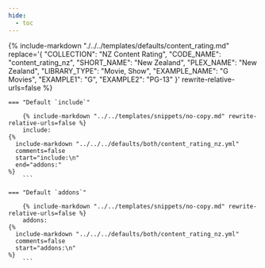 ```yaml
---
hide:
  - toc
---
```

{%
    include-markdown "./../../templates/defaults/content_rating.md"
    replace='{
        "COLLECTION": "NZ Content Rating", 
        "CODE_NAME": "content_rating_nz",
        "SHORT_NAME": "New Zealand",
        "PLEX_NAME": "New Zealand",
        "LIBRARY_TYPE": "Movie, Show",
        "EXAMPLE_NAME": "G Movies",
        "EXAMPLE1": "G",
        "EXAMPLE2": "PG-13"
    }'
    rewrite-relative-urls=false
%}

    === "Default `include`"
    
        {% include-markdown "../../templates/snippets/no-copy.md" rewrite-relative-urls=false %}
        include: 
    {%    
      include-markdown "../../../defaults/both/content_rating_nz.yml" 
      comments=false
      start="include:\n"
      end="addons:"
    %}
        ```

    === "Default `addons`"
    
        {% include-markdown "../../templates/snippets/no-copy.md" rewrite-relative-urls=false %}
        addons: 
    {%    
      include-markdown "../../../defaults/both/content_rating_nz.yml" 
      comments=false
      start="addons:\n"
    %}
        ```
